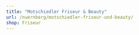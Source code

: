 ```yaml
---
title: "Motschiedler Friseur & Beauty"
url: /nuernberg/motschiedler-friseur-und-beauty/
shop: Friseur
---
```

